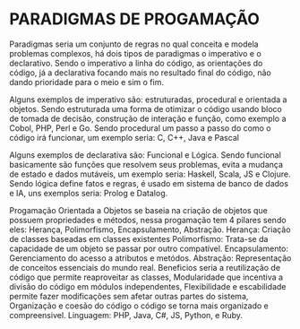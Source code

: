 # PARADIGMAS DE PROGAMAÇÃO

Paradigmas seria um conjunto de regras no qual conceita e modela problemas complexos, há dois tipos de paradigmas o imperativo e o declarativo.
Sendo o imperativo a linha do código, as orientações do código, já a declarativa focando mais no resultado final do código, não dando prioridade para o meio e sim o fim.

Alguns exemplos de imperativo são: estruturadas, procedural e orientada a objetos.
Sendo estruturada uma forma de otimizar o código usando bloco de tomada de decisão, construção de interação e função, como exemplo a Cobol, PHP, Perl e Go.
Sendo procedural um passo a passo do como o código irá funcionar, um exemplo seria: C, C++, Java e Pascal

Alguns exemplos de  declarativa são: Funcional e Lógica.
Sendo funcional basicamente são funções que resolvem seus problemas, evita a mudança de estado e dados mutáveis, um exemplo seria: Haskell, Scala, JS e Clojure.
Sendo lógica define fatos e regras, é usado em sistema de banco de dados e IA, uns exemplos seria: Prolog e Datalog.

Progamação Orientada a Objetos se baseia na criação de objetos que possuem propriedades e métodos, nessa progamação tem 4 pilares sendo eles: Herança, Polimorfismo, Encapsulamento, Abstração.
Herança: Criação de classes baseadas em classes existentes
Polimorfismo: Trata-se da capacidade de um objeto se passar por outro compatível.
Encapsulamento: Gerenciamento do acesso a atributos e metódos.
Abstração: Representação de conceitos essenciais do mundo real.
Beneficios seria a reutilização de código que permite reaproveitar as classes, Modularidade que incentiva a divisão do código em módulos independentes, Flexibilidade e escabilidade permite fazer modificações sem afetar outras partes do sistema, Organização e coesão do código o código se torna mais organizado e compreensivel.
Linguagem: PHP, Java, C#, JS, Python, e Ruby.
